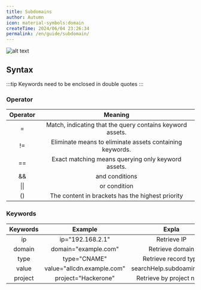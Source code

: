 ```yaml
---
title: Subdomains
author: Autumn
icon: material-symbols:domain
createTime: 2024/06/04 23:26:34
permalink: /en/guide/subdomain/
---
```

![alt text](/images/subdomain-en.png)
## Syntax
:::tip
Keywords need to be enclosed in double quotes
:::

### Operator

|     Operator  |             Meaning |
| :----------------------: | :-----------------------: |
|      =       | Match, indicating that the query contains keyword assets. |
|      !=      | Eliminate means to eliminate assets containing keywords.  |
|      ==      |    Exact matching means querying only keyword assets.     |
|      &&      |                      and conditions                       |
|     \|\|     |                       or condition                        |
|      ()      |     The content in brackets has the highest priority      |


### **Keywords**
| Keywords     |         Example          |       Expla              |
| :----------: | :----------------------: | :----------------------: |
|    ip    |      ip="192.168.2.1"      |        Retrieve IP        |
|  domain  |    domain="example.com"    |      Retrieve domain      |
|   type   |        type="CNAME"        |   Retrieve record type    |
|  value   | value="allcdn.example.com" | searchHelp.subdoaminValue |
| project  |    project="Hackerone"     | Retrieve by project name  |